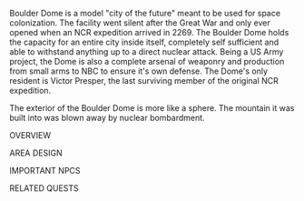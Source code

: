 Boulder Dome is a model "city of the future" meant to be used for space colonization. The facility went silent after the Great War and only ever opened when an NCR expedition arrived in 2269. The Boulder Dome holds the capacity for an entire city inside itself, completely self sufficient and able to withstand anything up to a direct nuclear attack. Being a US Army project, the Dome is also a complete arsenal of weaponry and production from small arms to NBC to ensure it's own defense. The Dome's only resident is Victor Presper, the last surviving member of the original NCR expedition. 

The exterior of the Boulder Dome is more like a sphere. The mountain it was built into was blown away by nuclear bombardment.

OVERVIEW

AREA DESIGN

IMPORTANT NPCS

RELATED QUESTS